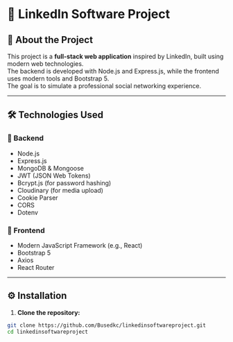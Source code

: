 # 💼 LinkedIn Software Project

## 📝 About the Project

This project is a **full-stack web application** inspired by LinkedIn, built using modern web technologies.  
The backend is developed with Node.js and Express.js, while the frontend uses modern tools and Bootstrap 5.  
The goal is to simulate a professional social networking experience.

---

## 🛠 Technologies Used

### 🔧 Backend
- Node.js
- Express.js
- MongoDB & Mongoose
- JWT (JSON Web Tokens)
- Bcrypt.js (for password hashing)
- Cloudinary (for media upload)
- Cookie Parser
- CORS
- Dotenv

### 🎨 Frontend
- Modern JavaScript Framework (e.g., React)
- Bootstrap 5
- Axios
- React Router

---

## ⚙️ Installation

1. **Clone the repository:**
```bash
git clone https://github.com/Busedkc/linkedinsoftwareproject.git
cd linkedinsoftwareproject
